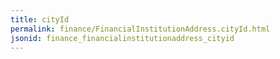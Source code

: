 ```yaml
---
title: cityId
permalink: finance/FinancialInstitutionAddress.cityId.html
jsonid: finance_financialinstitutionaddress_cityid
---
```

